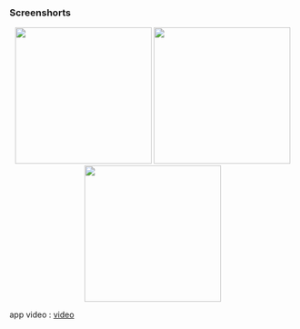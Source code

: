 

### Screenshorts
<p align ='center'>
  <img src='https://github.com/user-attachments/assets/e57b9f9d-d6ef-4739-a5a8-daccd65d9220' width=240> 
  <img src='https://github.com/user-attachments/assets/9e14867b-066d-4736-a496-c66780df83c5' width=240> 
  <img src='https://github.com/user-attachments/assets/e6e9ace3-43d7-4bf2-ac8c-64a3544e4bde' width=240> 
 

</p>

app video : [video](https://github.com/user-attachments/assets/fcfcbbed-3db8-46a2-b173-c3bb34b6c6ab)





